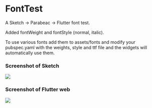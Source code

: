 # FontTest

A Sketch -> Parabeac -> Flutter font test.

Added fontWeight and fontStyle (normal, italic).

To use various fonts add them to assets/fonts and modify your pubspec.yaml with the weights, style and ttf file and
the widgets will automatically use them.  

### Screenshot of Sketch
<img src="https://raw.githubusercontent.com/genius-ventures/FontTest/master/screenshots/Screen Shot 2020-09-25 at 9.36.03 PM.png">

### Screenshot of Flutter web
<img src="https://raw.githubusercontent.com/genius-ventures/FontTest/master/screenshots/Screen Shot 2020-09-25 at 9.35.53 PM.png">
